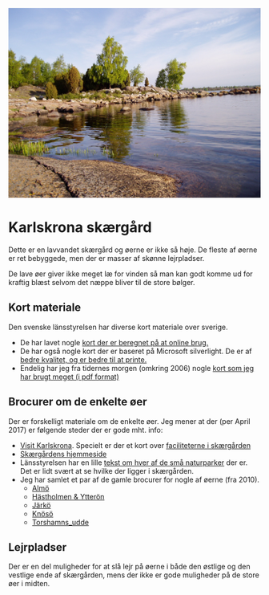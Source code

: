 ![](P5300013.JPG)
# Karlskrona skærgård
Dette er en lavvandet skærgård og øerne er ikke så høje. De fleste af øerne er ret bebyggede, men der er masser af skønne lejrpladser.

De lave øer giver ikke meget læ for vinden så man kan godt komme ud for kraftig blæst selvom det næppe bliver til de store bølger.

## Kort materiale
Den svenske länsstyrelsen har diverse kort materiale over sverige. 

* De har lavet nogle [kort der er beregnet på at online brug.](http://ext-webbgis.lansstyrelsen.se/sverigeslanskarta/?visibleLayerNames=&zoomLevel=7&x=537774.1250000002&y=6222910.656250003)
* De har også nogle kort der er baseret på Microsoft silverlight. De er af [bedre kvalitet, og er bedre til at printe.](http://ext-webbgis.lansstyrelsen.se/blekinge/lansfakta/)
* Endelig har jeg fra tidernes morgen (omkring 2006) nogle [kort som jeg har brugt meget (i pdf format)](KarlskronaAlla.pdf)

## Brocurer om de enkelte øer
Der er forskelligt materiale om de enkelte øer. Jeg mener at der (per April 2017) er følgende steder der er gode mht. info:

* [Visit Karlskrona](http://www.visitkarlskrona.se/sv/upplev/karlskrona-skargard). Specielt er der et kort over [faciliteterne i skærgården](http://www.affarsverken.se/Global/Skargardstrafik/Karta/Skargardskarta_2016.pdf)
* [Skærgårdens hjemmeside](http://www.skargarden.net/oarna)
* Länsstyrelsen har en lille [tekst om hver af de små naturparker](http://www.lansstyrelsen.se/blekinge/Sv/djur-och-natur/skyddad-natur/naturreservat/Pages/default.aspx) der er. Det er lidt svært at se hvilke der ligger i skærgården. 
* Jeg har samlet et par af de gamle brocurer for nogle af øerne (fra 2010).
	* [Almö](Almo.pdf)
	* [Hästholmen & Ytterön](HastholmenYtteron.pdf)
	* [Järkö](Jarko.pdf)
	* [Knösö](Knoso.pdf)
	* [Torshamns_udde](Torhamns_udde.pdf)

## Lejrpladser
Der er en del muligheder for at slå lejr på øerne i både den østlige og den vestlige ende af skærgården, mens der ikke er gode muligheder på de store øer i midten. 

